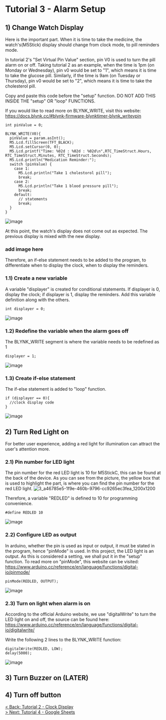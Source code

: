 # Tutorial 3 - Alarm Setup

## 1) Change Watch Display
Here is the important part. When it is time to take the medicine, the watch's(M5Stick) display should change from clock mode, to pill reminders mode.

In tutorial 2's "Set Virtual Pin Value" section, pin V0 is used to turn the pill alarm on or off. Taking tutorial 2 as an example, when the time is 1pm (on Monday or Wednesday), pin v0 would be set to "1", which means it is time to take the glucose pill. Similarly, if the time is 9am (on Tuesday or Thursday), pin v0 would be set to "2", which means it is time to take the cholesterol pill.

Copy and paste this code before the "setup" function. DO NOT ADD THIS INSIDE THE "setup" OR "loop" FUNCTIONS.

If you would like to read more on BLYNK_WRITE, visit this website: https://docs.blynk.cc/#blynk-firmware-blynktimer-blynk_writevpin
```Arduino
int pinValue = 0;

BLYNK_WRITE(V0){
  pinValue = param.asInt();
  M5.Lcd.fillScreen(TFT_BLACK);
  M5.Lcd.setCursor(0, 0);
  M5.Lcd.printf("Time: %02d : %02d : %02d\n",RTC_TimeStruct.Hours, RTC_TimeStruct.Minutes, RTC_TimeStruct.Seconds);
  M5.Lcd.println("Medication Reminder:");
  switch (pinValue) {
    case 1:
      M5.Lcd.println("Take 1 cholestorol pill");
      break;
    case 2:
      M5.Lcd.println("Take 1 blood pressure pill");
      break;
    default:
      // statements
      break;
  }
}
```
![image](https://user-images.githubusercontent.com/80112384/128189739-e6834a10-54c3-4553-b4c9-a7510b167eff.png)

At this point, the watch's display does not come out as expected. The previous display is mixed with the new display.
### add image here

Therefore, an if-else statement needs to be added to the program, to differentiate when to display the clock, when to display the reminders.

### 1.1) Create a new variable
A variable "displayer" is created for conditional statements. If displayer is 0, display the clock; if displayer is 1, display the reminders. Add this variable definition along with the others.

```Arduino
int displayer = 0;
```
![image](https://user-images.githubusercontent.com/80112384/128211595-72ae93bb-54de-465a-9261-a849090ef5e6.png)

### 1.2) Redefine the variable when the alarm goes off
The BLYNK_WRITE segment is where the variable needs to be redefined as 1

```Arduino
displayer = 1;
```
![image](https://user-images.githubusercontent.com/80112384/128211892-97711cca-aab8-44e5-af51-bce581a6a959.png)

### 1.3) Create if-else statement
The if-else statement is added to "loop" function. 

```Arduino
if (displayer == 0){ 
  //clock display code
}
```
![image](https://user-images.githubusercontent.com/80112384/128212677-ef2dcd7e-2503-4c0b-97fc-27ec36071f82.png)


## 2) Turn Red Light on 
For better user experience, adding a red light for illumination can attract the user's attention more. 

### 2.1) Pin number for LED light
The pin number for the red LED light is 10 for M5StickC, this can be found at the back of the device. As you can see from the picture, the yellow box that is used to highlight the part, is where you can find the pin number for the red LED light.
![3_a46785e5-1f9e-460b-9796-cc9265ec3fea_1200x1200](https://user-images.githubusercontent.com/80112384/128193001-ff439fb0-4160-4d81-92ba-3cd5590ee9ab.jpg)

Therefore, a variable "REDLED" is defined to 10 for programming convenience.
```Arduino
#define REDLED 10
```
![image](https://user-images.githubusercontent.com/80112384/128205527-e25a600f-21a0-4c9a-8e5d-37cbccc633e6.png)


### 2.2) Configure LED as output
In arduino, whether the pin is used as input or output, it must be stated in the program, hence "pinMode" is used. In this project, the LED light is an output. As this is considered a setting, we shall put it in the "setup" function. To read more on "pinMode", this website can be visited:
https://www.arduino.cc/reference/en/language/functions/digital-io/pinmode/

```Arduino
pinMode(REDLED, OUTPUT);
```
![image](https://user-images.githubusercontent.com/80112384/128206124-0cd1859e-6517-4456-ad12-f7b855db490d.png)


### 2.3) Turn on light when alarm is on

According to the official Arduino website, we use "digitalWrite" to turn the LED light on and off, the source can be found here:
https://www.arduino.cc/reference/en/language/functions/digital-io/digitalwrite/

Write the following 2 lines to the BLYNK_WRITE function:

```Arduino
digitalWrite(REDLED, LOW);
delay(5000);
```
![image](https://user-images.githubusercontent.com/80112384/128208194-45a28512-d277-4217-91e1-30c77bab07ff.png)


## 3) Turn Buzzer on (LATER)

## 4) Turn off button


[< Back: Tutorial 2 - Clock Display](https://github.com/kempisabelmaddie/IoT_PolyU/blob/main/smartwatch/pill_alarm_program/Tutorial/Tutorial2.md)\
[> Next: Tutorial 4 - Google Sheets](https://github.com/kempisabelmaddie/IoT_PolyU/blob/main/smartwatch/pill_alarm_program/Tutorial/Tutorial4.md)
